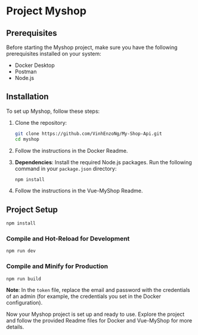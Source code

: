 # Project Myshop

## Prerequisites

Before starting the Myshop project, make sure you have the following prerequisites installed on your system:

- Docker Desktop
- Postman
- Node.js

## Installation

To set up Myshop, follow these steps:

1. Clone the repository:

    ```bash
    git clone https://github.com/VinhEnzoNg/My-Shop-Api.git
    cd myshop
    ```

2. Follow the instructions in the Docker Readme.

3. **Dependencies**: Install the required Node.js packages. Run the following command in your `package.json` directory:

    ```bash
    npm install
    ```

4. Follow the instructions in the Vue-MyShop Readme.

## Project Setup

```sh
npm install
```

### Compile and Hot-Reload for Development

```sh
npm run dev
```

### Compile and Minify for Production

```sh
npm run build
```

**Note**: In the `token` file, replace the email and password with the credentials of an admin (for example, the credentials you set in the Docker configuration).

Now your Myshop project is set up and ready to use. Explore the project and follow the provided Readme files for Docker and Vue-MyShop for more details.
